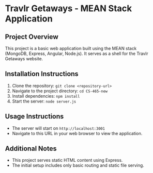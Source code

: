 # Travlr Getaways - MEAN Stack Application

## Project Overview
This project is a basic web application built using the MEAN stack (MongoDB, Express, Angular, Node.js). It serves as a shell for the Travlr Getaways website.

## Installation Instructions
1. Clone the repository: `git clone <repository-url>`
2. Navigate to the project directory: `cd CS-465-new`
3. Install dependencies: `npm install`
4. Start the server: `node server.js`

## Usage Instructions
- The server will start on `http://localhost:3001`
- Navigate to this URL in your web browser to view the application.

## Additional Notes
- This project serves static HTML content using Express.
- The initial setup includes only basic routing and static file serving.


